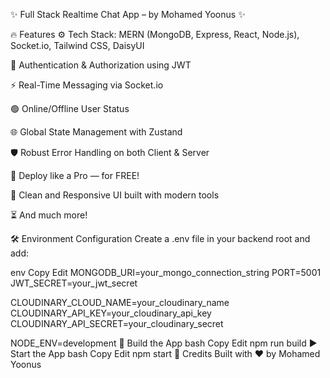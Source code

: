 ✨ Full Stack Realtime Chat App – by Mohamed Yoonus ✨



🔥 Features
⚙️ Tech Stack: MERN (MongoDB, Express, React, Node.js), Socket.io, Tailwind CSS, DaisyUI

🔐 Authentication & Authorization using JWT

⚡ Real-Time Messaging via Socket.io

🟢 Online/Offline User Status

🌐 Global State Management with Zustand

🛡️ Robust Error Handling on both Client & Server

🚀 Deploy like a Pro — for FREE!

💬 Clean and Responsive UI built with modern tools

⏳ And much more!

🛠️ Environment Configuration
Create a .env file in your backend root and add:

env
Copy
Edit
MONGODB_URI=your_mongo_connection_string
PORT=5001
JWT_SECRET=your_jwt_secret

CLOUDINARY_CLOUD_NAME=your_cloudinary_name
CLOUDINARY_API_KEY=your_cloudinary_api_key
CLOUDINARY_API_SECRET=your_cloudinary_secret

NODE_ENV=development
🧱 Build the App
bash
Copy
Edit
npm run build
▶️ Start the App
bash
Copy
Edit
npm start
🙌 Credits
Built with ❤️ by Mohamed Yoonus
